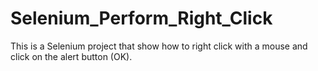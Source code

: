 # Selenium_Perform_Right_Click
This is a Selenium project that show how to right click with a mouse and click on the alert button (OK).
